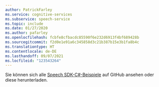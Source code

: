 ```yaml
---
author: PatrickFarley
ms.service: cognitive-services
ms.subservice: speech-service
ms.topic: include
ms.date: 01/27/2020
ms.author: pafarley
ms.openlocfilehash: fcbfe8cfbacdc85590f6e232d6913f4bf689428b
ms.sourcegitcommit: f2d0e1e91a6c345858d3c21b387b15e3b1fa8b4c
ms.translationtype: HT
ms.contentlocale: de-DE
ms.lasthandoff: 09/07/2021
ms.locfileid: "123543264"
---
```

Sie können sich alle <a href="https://aka.ms/speech/github-csharp">Speech SDK-C#-Beispiele</a> auf GitHub ansehen oder diese herunterladen. 
